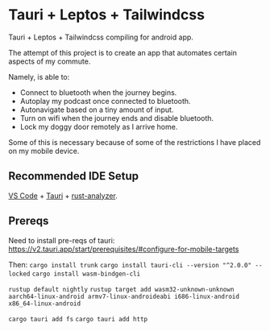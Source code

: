 # Tauri + Leptos + Tailwindcss
 
Tauri + Leptos + Tailwindcss compiling for android app.

The attempt of this project is to create an app that automates certain aspects of my commute.

Namely, is able to:

* Connect to bluetooth when the journey begins.
* Autoplay my podcast once connected to bluetooth.
* Autonavigate based on a tiny amount of input.
* Turn on wifi when the journey ends and disable bluetooth.
* Lock my doggy door remotely as I arrive home.

Some of this is necessary because of some of the restrictions I have placed on my mobile device.

## Recommended IDE Setup

[VS Code](https://code.visualstudio.com/) + [Tauri](https://marketplace.visualstudio.com/items?itemName=tauri-apps.tauri-vscode) + [rust-analyzer](https://marketplace.visualstudio.com/items?itemName=rust-lang.rust-analyzer).

## Prereqs

Need to install pre-reqs of tauri: https://v2.tauri.app/start/prerequisites/#configure-for-mobile-targets

Then:
`cargo install trunk`
`cargo install tauri-cli --version "^2.0.0" --locked`
`cargo install wasm-bindgen-cli`

`rustup default nightly`
`rustup target add wasm32-unknown-unknown aarch64-linux-android armv7-linux-androideabi i686-linux-android x86_64-linux-android`

`cargo tauri add fs`
`cargo tauri add http`
